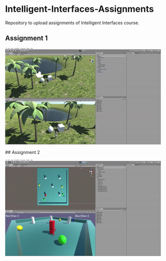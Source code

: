 # Intelligent-Interfaces-Assignments
Repository to upload assignments of  Intelligent Interfaces course.

## Assignment 1
<p align="center">
    <img src="gifs/gif1.gif" width="600" height="314"/>
</p>
## Assignment 2
<p align="center">
    <img src="gifs/gif2.gif" width="600" height="314"/>
</p>
